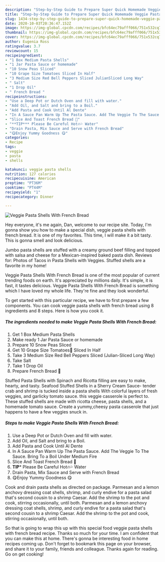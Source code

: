 ```yaml
---
description: "Step-by-Step Guide to Prepare Super Quick Homemade Veggie Pasta Shells With French Bread"
title: "Step-by-Step Guide to Prepare Super Quick Homemade Veggie Pasta Shells With French Bread"
slug: 1434-step-by-step-guide-to-prepare-super-quick-homemade-veggie-pasta-shells-with-french-bread
date: 2020-10-03T20:36:47.152Z
image: https://img-global.cpcdn.com/recipes/bfc64ec79afff066/751x532cq70/veggie-pasta-shells-with-french-bread-recipe-main-photo.jpg
thumbnail: https://img-global.cpcdn.com/recipes/bfc64ec79afff066/751x532cq70/veggie-pasta-shells-with-french-bread-recipe-main-photo.jpg
cover: https://img-global.cpcdn.com/recipes/bfc64ec79afff066/751x532cq70/veggie-pasta-shells-with-french-bread-recipe-main-photo.jpg
author: Eugenia Ross
ratingvalue: 3.7
reviewcount: 15
recipeingredient:
- "1 Box Medium Pasta Shells"
- "1 Jar Pasta Sauce or homemade"
- "10 Snow Peas Sliced"
- "10 Grape Size Tomatoes Sliced In Half"
- "3 Medium Size Red Bell Peppers Sliced JulianSliced Long Way"
- " Salt"
- "1 Drop Oil"
- " French Bread "
recipeinstructions:
- "Use a Deep Pot or Dutch Oven and fill with water."
- "Add Oil, and Salt and bring to a Boil."
- "Add Pasta and Cook Until Al Dente"
- "In A Sauce Pan Warm Up The Pasta Sauce. Add The Veggie To The Sauce. Bring To a Boil Under Medium Fire"
- "Slice And Toast French Bread 🥖"
- "**TIP*** Please Be Careful Hot🔥💦 Water"
- "Drain Pasta, Mix Sauce and Serve with French Bread"
- "😋Enjoy Yummy Goodness 😋"
categories:
- Recipe
tags:
- veggie
- pasta
- shells

katakunci: veggie pasta shells 
nutrition: 127 calories
recipecuisine: American
preptime: "PT36M"
cooktime: "PT44M"
recipeyield: "1"
recipecategory: Dinner

---
```



![Veggie Pasta Shells With French Bread](https://img-global.cpcdn.com/recipes/bfc64ec79afff066/751x532cq70/veggie-pasta-shells-with-french-bread-recipe-main-photo.jpg)

Hey everyone, it's me again, Dan, welcome to our recipe site. Today, I'm gonna show you how to make a special dish, veggie pasta shells with french bread. It is one of my favorites. This time, I will make it a bit tasty. This is gonna smell and look delicious.

Jumbo pasta shells are stuffed with a creamy ground beef filling and topped with salsa and cheese for a Mexican-inspired baked pasta dish. Reviews for: Photos of Tacos in Pasta Shells with Veggies. Stuffed shells are a favorite in my home!

Veggie Pasta Shells With French Bread is one of the most popular of current trending foods on earth. It's appreciated by millions daily. It's simple, it is fast, it tastes delicious. Veggie Pasta Shells With French Bread is something which I have loved my whole life. They're fine and they look wonderful.


To get started with this particular recipe, we have to first prepare a few components. You can cook veggie pasta shells with french bread using 8 ingredients and 8 steps. Here is how you cook it.

<!--inarticleads1-->

##### The ingredients needed to make Veggie Pasta Shells With French Bread:

1. Get 1 Box Medium Pasta Shells
1. Make ready 1 Jar Pasta Sauce or homemade
1. Prepare 10 Snow Peas Sliced
1. Get 10 Grape Size Tomatoes🍅 Sliced In Half
1. Take 3 Medium Size Red Bell Peppers Sliced (Julian-Sliced Long Way)
1. Take  Salt
1. Take 1 Drop Oil
1. Prepare  French Bread 🥖


Stuffed Pasta Shells with Spinach and Ricotta filling are easy to make, hearty, and tasty. Seafood Stuffed Shells in a Sherry Cream Sauce- tender crab and shrimp is tucked inside a pasta shells With colorful layers of fresh veggies, and garlicky tomato sauce. this veggie casserole is perfect to. These stuffed shells are made with ricotta cheese, pasta shells, and a homemade tomato sauce. Create a yummy,cheesy pasta casserole that just happens to have a few veggies snuck in. 

<!--inarticleads2-->

##### Steps to make Veggie Pasta Shells With French Bread:

1. Use a Deep Pot or Dutch Oven and fill with water.
1. Add Oil, and Salt and bring to a Boil.
1. Add Pasta and Cook Until Al Dente
1. In A Sauce Pan Warm Up The Pasta Sauce. Add The Veggie To The Sauce. Bring To a Boil Under Medium Fire
1. Slice And Toast French Bread 🥖
1. **TIP*** Please Be Careful Hot🔥💦 Water
1. Drain Pasta, Mix Sauce and Serve with French Bread
1. 😋Enjoy Yummy Goodness 😋


Cook and drain pasta shells as directed on package. Parmesan and a lemon anchovy dressing coat shells, shrimp, and curly endive for a pasta salad that&#39;s second cousin to a shrimp Caesar. Add the shrimp to the pot and cook, stirring occasionally, until both. Parmesan and a lemon anchovy dressing coat shells, shrimp, and curly endive for a pasta salad that&#39;s second cousin to a shrimp Caesar. Add the shrimp to the pot and cook, stirring occasionally, until both. 

So that is going to wrap this up with this special food veggie pasta shells with french bread recipe. Thanks so much for your time. I am confident that you can make this at home. There's gonna be interesting food in home recipes coming up. Don't forget to bookmark this page on your browser, and share it to your family, friends and colleague. Thanks again for reading. Go on get cooking!
